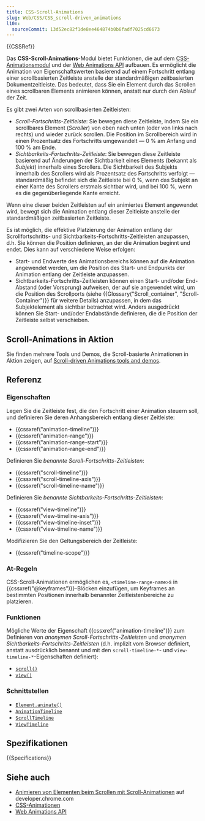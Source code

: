 ```yaml
---
title: CSS-Scroll-Animations
slug: Web/CSS/CSS_scroll-driven_animations
l10n:
  sourceCommit: 13d52ec82f1de8ee464874b0b6fadf7025cd6673
---
```


{{CSSRef}}

Das **CSS-Scroll-Animations**-Modul bietet Funktionen, die auf dem [CSS-Animationsmodul](/de/docs/Web/CSS/CSS_animations) und der [Web Animations API](/de/docs/Web/API/Web_Animations_API) aufbauen. Es ermöglicht die Animation von Eigenschaftswerten basierend auf einem Fortschritt entlang einer scrollbasierten Zeitleiste anstelle der standardmäßigen zeitbasierten Dokumentzeitleiste. Das bedeutet, dass Sie ein Element durch das Scrollen eines scrollbaren Elements animieren können, anstatt nur durch den Ablauf der Zeit.

Es gibt zwei Arten von scrollbasierten Zeitleisten:

- _Scroll-Fortschritts-Zeitleiste_: Sie bewegen diese Zeitleiste, indem Sie ein scrollbares Element (_Scroller_) von oben nach unten (oder von links nach rechts) und wieder zurück scrollen. Die Position im Scrollbereich wird in einen Prozentsatz des Fortschritts umgewandelt — 0 % am Anfang und 100 % am Ende.
- _Sichtbarkeits-Fortschritts-Zeitleiste_: Sie bewegen diese Zeitleiste basierend auf Änderungen der Sichtbarkeit eines Elements (bekannt als _Subjekt_) innerhalb eines Scrollers. Die Sichtbarkeit des Subjekts innerhalb des Scrollers wird als Prozentsatz des Fortschritts verfolgt — standardmäßig befindet sich die Zeitleiste bei 0 %, wenn das Subjekt an einer Kante des Scrollers erstmals sichtbar wird, und bei 100 %, wenn es die gegenüberliegende Kante erreicht.

Wenn eine dieser beiden Zeitleisten auf ein animiertes Element angewendet wird, bewegt sich die Animation entlang dieser Zeitleiste anstelle der standardmäßigen zeitbasierten Zeitleiste.

Es ist möglich, die effektive Platzierung der Animation entlang der Scrollfortschritts- und Sichtbarkeits-Fortschritts-Zeitleisten anzupassen, d.h. Sie können die Position definieren, an der die Animation beginnt und endet. Dies kann auf verschiedene Weise erfolgen:

- Start- und Endwerte des Animationsbereichs können auf die Animation angewendet werden, um die Position des Start- und Endpunkts der Animation entlang der Zeitleiste anzupassen.
- Sichtbarkeits-Fortschritts-Zeitleisten können einen Start- und/oder End-Abstand (oder Vorsprung) aufweisen, der auf sie angewendet wird, um die Position des Scrollports (siehe {{Glossary("Scroll_container", "Scroll-Container")}} für weitere Details) anzupassen, in dem das Subjektelement als sichtbar betrachtet wird. Anders ausgedrückt können Sie Start- und/oder Endabstände definieren, die die Position der Zeitleiste selbst verschieben.

## Scroll-Animations in Aktion

Sie finden mehrere Tools und Demos, die Scroll-basierte Animationen in Aktion zeigen, auf [Scroll-driven Animations tools and demos](https://scroll-driven-animations.style/).

## Referenz

### Eigenschaften

Legen Sie die Zeitleiste fest, die den Fortschritt einer Animation steuern soll, und definieren Sie deren Anhangsbereich entlang dieser Zeitleiste:

- {{cssxref("animation-timeline")}}
- {{cssxref("animation-range")}}
- {{cssxref("animation-range-start")}}
- {{cssxref("animation-range-end")}}

Definieren Sie _benannte Scroll-Fortschritts-Zeitleisten_:

- {{cssxref("scroll-timeline")}}
- {{cssxref("scroll-timeline-axis")}}
- {{cssxref("scroll-timeline-name")}}

Definieren Sie _benannte Sichtbarkeits-Fortschritts-Zeitleisten_:

- {{cssxref("view-timeline")}}
- {{cssxref("view-timeline-axis")}}
- {{cssxref("view-timeline-inset")}}
- {{cssxref("view-timeline-name")}}

Modifizieren Sie den Geltungsbereich der Zeitleiste:

- {{cssxref("timeline-scope")}}

### At-Regeln

CSS-Scroll-Animationen ermöglichen es, `<timeline-range-name>`s in {{cssxref("@keyframes")}}-Blöcken einzufügen, um Keyframes an bestimmten Positionen innerhalb benannter Zeitleistenbereiche zu platzieren.

### Funktionen

Mögliche Werte der Eigenschaft {{cssxref("animation-timeline")}} zum Definieren von _anonymen Scroll-Fortschritts-Zeitleisten_ und _anonymen Sichtbarkeits-Fortschritts-Zeitleisten_ (d.h. implizit vom Browser definiert, anstatt ausdrücklich benannt und mit den `scroll-timeline-*`- und `view-timeline-*`-Eigenschaften definiert):

- [`scroll()`](/de/docs/Web/CSS/animation-timeline/scroll)
- [`view()`](/de/docs/Web/CSS/animation-timeline/view)

### Schnittstellen

- [`Element.animate()`](/de/docs/Web/API/Element/animate)
- [`AnimationTimeline`](/de/docs/Web/API/AnimationTimeline)
- [`ScrollTimeline`](/de/docs/Web/API/ScrollTimeline)
- [`ViewTimeline`](/de/docs/Web/API/ViewTimeline)

## Spezifikationen

{{Specifications}}

## Siehe auch

- [Animieren von Elementen beim Scrollen mit Scroll-Animationen](https://developer.chrome.com/docs/css-ui/scroll-driven-animations) auf developer.chrome.com
- [CSS-Animationen](/de/docs/Web/CSS/CSS_animations)
- [Web Animations API](/de/docs/Web/API/Web_Animations_API)
